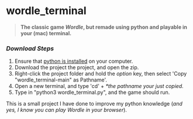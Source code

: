 # wordle_terminal

> **The classic game _Wordle_, but remade using python and playable in your (mac) terminal.**

### _Download Steps_

1. Ensure that [python is installed](https://www.python.org/downloads/) on your computer.
2. Download the project the project, and open the zip.
3. Right-click the project folder and hold the _option_ key, then select 'Copy "wordle_terminal-main" as Pathname'.
4. Open a new terminal, and type 'cd' + _*the pathname your just copied._
5. Type in "python3 wordle_terminal.py", and the game should run.

This is a small project I have done to improve my python knowledge (_and yes, I know you can play Wordle in your browser_). 










